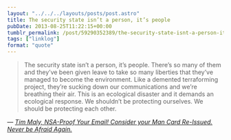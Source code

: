 ```yaml
---
layout: "../../../layouts/posts/post.astro"
title: The security state isn’t a person, it’s people
pubDate: 2013-08-25T11:22:15+00:00
tumblr_permalink: /post/59290352389/the-security-state-isnt-a-person-its-people
tags: ["linklog"]
format: "quote"
---
```


> The security state isn’t a person, it’s people. There’s so many of them and they’ve been given leave to take so many liberties that they’ve managed to become the environment. Like a demented terraforming project, they’re sucking down our communications and we’re breathing their air. This is an ecological disaster and it demands an ecological response. We shouldn’t be protecting ourselves. We should be protecting each other.

— <cite>[Tim Maly, _NSA-Proof Your Email! Consider your Man Card Re-Issued. Never be Afraid Again._](https://medium.com/weird-future/nsa-proof-your-email-consider-your-man-card-re-issued-never-be-afraid-again-1792a8bd7df6)</cite>
